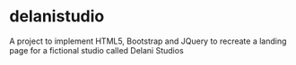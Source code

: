 # delanistudio
A project to implement HTML5, Bootstrap and JQuery to recreate a landing page for a fictional studio called Delani Studios
